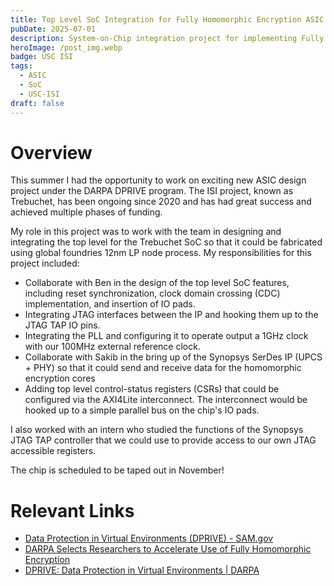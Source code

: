 ```yaml
---
title: Top Level SoC Integration for Fully Homomorphic Encryption ASIC
pubDate: 2025-07-01
description: System-on-Chip integration project for implementing Fully Homomorphic Encryption capabilities in custom ASIC design
heroImage: /post_img.webp
badge: USC ISI
tags:
  - ASIC
  - SoC
  - USC-ISI
draft: false
---
```


# Overview

This summer I had the opportunity to work on exciting new ASIC design project under the DARPA DPRIVE program. The ISI project, known as Trebuchet, has been ongoing since 2020 and has had great success and achieved multiple phases of funding.

My role in this project was to work with the team in designing and integrating the top level for the Trebuchet SoC so that it could be fabricated using global foundries 12nm LP node process. My responsibilities for this project included:

- Collaborate with Ben in the design of the top level SoC features, including reset synchronization, clock domain crossing (CDC) implementation, and insertion of IO pads.
- Integrating JTAG interfaces between the IP and hooking them up to the JTAG TAP IO pins.
- Integrating the PLL and configuring it to operate output a 1GHz clock with our 100MHz external reference clock. 
- Collaborate with Sakib in the bring up of the Synopsys SerDes IP (UPCS + PHY) so that it could send and receive data for the homomorphic encryption cores
- Adding top level control-status registers (CSRs) that could be configured via the AXI4Lite interconnect. The interconnect would be hooked up to a simple parallel bus on the chip's IO pads.

I also worked with an intern who studied the functions of the Synopsys JTAG TAP controller that we could use to provide access to our own JTAG accessible registers. 

The chip is scheduled to be taped out in November! 

# Relevant Links
- [Data Protection in Virtual Environments (DPRIVE) - SAM.gov](https://sam.gov/opp/16c71dadbe814127b475ce309929374b/view)
- [DARPA Selects Researchers to Accelerate Use of Fully Homomorphic Encryption](https://www.darpa.mil/news/2021/homomorphic-encryption)
- [DPRIVE: Data Protection in Virtual Environments | DARPA](https://www.darpa.mil/research/programs/data-protection-in-virtual-environments)

<!--
This project focuses on the top-level system-on-chip (SoC) integration for a Fully Homomorphic Encryption (FHE) ASIC, addressing the critical need for hardware-accelerated privacy-preserving computation. The work demonstrates how specialized ASIC design can enable practical deployment of FHE algorithms that were previously computationally prohibitive.

## Project Overview

Fully Homomorphic Encryption represents a breakthrough in privacy-preserving computation, allowing computations to be performed on encrypted data without decrypting it. However, the computational complexity of FHE operations has limited practical adoption. This project addresses these limitations through custom ASIC design optimized specifically for FHE workloads.

## Fully Homomorphic Encryption Background

### FHE Fundamentals

FHE enables:

- **Computation on Encrypted Data**: Performing operations without revealing plaintext
- **Privacy Preservation**: Maintaining data confidentiality throughout processing
- **Secure Cloud Computing**: Enabling computation in untrusted environments
- **Regulatory Compliance**: Meeting strict data protection requirements

### Computational Challenges

Traditional FHE implementations face:

- **High Computational Overhead**: Orders of magnitude slower than plaintext operations
- **Memory Requirements**: Large key sizes and intermediate results
- **Latency Issues**: Long processing times for practical applications
- **Energy Consumption**: Significant power requirements for software implementations

## SoC Architecture Design

### Top-Level Integration Strategy

The SoC design incorporates:

- **Specialized Processing Units**: Custom hardware blocks optimized for FHE operations
- **Memory Hierarchy**: Multi-level memory system for efficient data management
- **Interconnect Architecture**: High-bandwidth communication between processing elements
- **Control and Management**: Centralized coordination of FHE operations

### Key Components

#### FHE Processing Engine
- **Arithmetic Units**: Specialized circuits for modular arithmetic operations
- **Polynomial Processors**: Optimized hardware for polynomial operations
- **Number Theoretic Transform (NTT)**: Hardware acceleration for frequency domain operations
- **Noise Management**: Circuits for bootstrapping and noise reduction

#### Memory Subsystem
- **Large Capacity Storage**: Support for large FHE parameters and ciphertexts
- **High Bandwidth Access**: Multiple memory channels for parallel data access
- **Caching Strategy**: Intelligent caching for frequently accessed data
- **Memory Management Unit**: Efficient allocation and management of memory resources

#### Communication Interface
- **High-Speed I/O**: Fast data transfer to/from external systems
- **Protocol Support**: Standard communication protocols for integration
- **Security Features**: Secure communication channels and authentication
- **DMA Controllers**: Direct memory access for efficient data movement

## Technical Innovation

### Hardware Optimization Techniques

The ASIC design employs:

- **Pipeline Architecture**: Multi-stage pipelines for high throughput operations
- **Parallel Processing**: Multiple processing units operating concurrently
- **Custom Instruction Set**: Specialized instructions optimized for FHE operations
- **Adaptive Clock Management**: Dynamic frequency scaling based on workload

### Power and Area Optimization

Design optimizations include:

- **Low-Power Design**: Power gating and clock gating for energy efficiency
- **Area-Efficient Layouts**: Compact design to minimize silicon area
- **Thermal Management**: Heat dissipation strategies for sustained operation
- **Process Optimization**: Leveraging advanced semiconductor processes

## Applications and Use Cases

### Secure Cloud Computing

- **Private Cloud Services**: Enabling computation on sensitive data in cloud environments
- **Secure Analytics**: Performing data analysis while preserving privacy
- **Encrypted Databases**: Supporting queries on encrypted database content
- **Compliance Automation**: Automated compliance checking on encrypted data

### Healthcare and Genomics

- **Medical Data Analysis**: Processing patient data while maintaining privacy
- **Genomic Research**: Analyzing genetic data without revealing sequences
- **Drug Discovery**: Collaborative research while protecting proprietary data
- **Clinical Trials**: Secure analysis of trial data across institutions

### Financial Services

- **Private Financial Analysis**: Risk assessment on encrypted financial data
- **Secure Trading**: Encrypted order matching and trade execution
- **Regulatory Reporting**: Compliance reporting while maintaining data privacy
- **Credit Scoring**: Privacy-preserving credit risk assessment

### Government and Defense

- **Classified Data Processing**: Computation on classified information
- **Secure Communications**: Encrypted communication with computation capabilities
- **Intelligence Analysis**: Privacy-preserving analysis of sensitive intelligence
- **Cybersecurity**: Threat analysis on encrypted network traffic

## Performance Achievements

### Computational Performance

The ASIC implementation provides:

- **100-1000x Speedup**: Significant acceleration compared to software implementations
- **Low Latency**: Reduced processing time for FHE operations
- **High Throughput**: Parallel processing capabilities for batch operations
- **Scalable Performance**: Configurable performance based on application requirements

### Energy Efficiency

Power optimization results in:

- **Reduced Power Consumption**: 10-100x lower power than general-purpose processors
- **Thermal Efficiency**: Optimized heat generation and dissipation
- **Battery Life Extension**: Enabling mobile and edge FHE applications
- **Cost-Effective Operation**: Lower operational costs for large-scale deployments

## Integration Challenges

### Design Complexity

Key challenges addressed:

- **Verification Complexity**: Ensuring correctness of complex FHE operations
- **Timing Closure**: Meeting timing requirements for high-frequency operation
- **Physical Design**: Managing signal integrity and power distribution
- **Manufacturing**: Ensuring robust fabrication across process variations

### System Integration

Integration considerations include:

- **Software Stack**: Developing compiler and runtime support
- **Tool Chain**: Creating development and debugging tools
- **Testing Framework**: Comprehensive testing and validation procedures
- **Documentation**: Complete technical documentation and user guides

## Research Contributions

### Novel Architectural Approaches

- **Hybrid Processing**: Combining different processing paradigms for optimal performance
- **Adaptive Resource Management**: Dynamic allocation of computational resources
- **Security-Performance Trade-offs**: Balancing security features with performance requirements
- **Scalable Design**: Architecture that scales across different application domains

### Industry Impact

- **Commercial Viability**: Demonstrating practical feasibility of FHE acceleration
- **Standard Development**: Contributing to emerging FHE hardware standards
- **Ecosystem Development**: Enabling broader adoption of FHE technology
- **Research Foundation**: Providing platform for continued FHE research

## Future Directions

### Technology Evolution

Planned enhancements include:

- **Advanced Process Nodes**: Migration to newer semiconductor processes
- **Quantum-Resistant Features**: Adaptation for post-quantum cryptography
- **AI Integration**: Combining FHE with machine learning acceleration
- **Network Processing**: Direct integration with network processing capabilities

### Market Expansion

Growth opportunities include:

- **Edge Computing**: Bringing FHE capabilities to edge devices
- **IoT Integration**: Secure computation for Internet of Things applications
- **Mobile Devices**: FHE acceleration for smartphones and tablets
- **Embedded Systems**: Integration into specialized embedded applications

This project represents a significant advancement in making Fully Homomorphic Encryption practical for real-world applications, providing the hardware foundation necessary for widespread adoption of privacy-preserving computation technologies.
-->